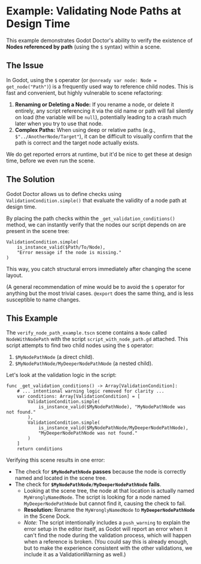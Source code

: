 # Example: Validating Node Paths at Design Time

This example demonstrates Godot Doctor's ability to verify the existence of **Nodes referenced by path** (using the `$` syntax) within a scene.

## The Issue

In Godot, using the `$` operator (or `@onready var node: Node = get_node("Path")`) is a frequently used way to reference child nodes. This is fast and convenient, but highly vulnerable to scene refactoring:

1.  **Renaming or Deleting a Node:** If you rename a node, or delete it entirely, any script referencing it via the old name or path will fail silently on load (the variable will be `null`), potentially leading to a crash much later when you try to use that node.
2.  **Complex Paths:** When using deep or relative paths (e.g., `$"../AnotherNode/Target"`), it can be difficult to visually confirm that the path is correct and the target node actually exists.

We do get reported errors at runtime, but it'd be nice to get these at design time, before we even run the scene.

## The Solution

Godot Doctor allows us to define checks using `ValidationCondition.simple()` that evaluate the validity of a node path at design time.

By placing the path checks within the `_get_validation_conditions()` method, we can instantly verify that the nodes our script depends on are present in the scene tree:

```gdscript
ValidationCondition.simple(
    is_instance_valid($Path/To/Node), 
    "Error message if the node is missing."
)
````

This way, you catch structural errors immediately after changing the scene layout.

(A general recommendation of mine would be to avoid the `$` operator for anything but the most trivial cases. `@export` does the same thing, and is less susceptible to name changes.

## This Example

The `verify_node_path_example.tscn` scene contains a `Node` called `NodeWithNodePath` with the script `script_with_node_path.gd` attached. This script attempts to find two child nodes using the `$` operator:

1.  `$MyNodePathNode` (a direct child).
2.  `$MyNodePathNode/MyDeeperNodePathNode` (a nested child).

Let's look at the validation logic in the script:

```gdscript
func _get_validation_conditions() -> Array[ValidationCondition]:
    # ... intentional warning logic removed for clarity ...
    var conditions: Array[ValidationCondition] = [
        ValidationCondition.simple(
            is_instance_valid($MyNodePathNode), "MyNodePathNode was not found."
        ),
        ValidationCondition.simple(
            is_instance_valid($MyNodePathNode/MyDeeperNodePathNode),
            "MyDeeperNodePathNode was not found."
        )
    ]
    return conditions
```

Verifying this scene results in one error:

  - The check for **`$MyNodePathNode`** **passes** because the node is correctly named and located in the scene tree.
  - The check for **`$MyNodePathNode/MyDeeperNodePathNode`** **fails**.
      - Looking at the scene tree, the node at that location is actually named `MyWronglyNamedNode`. The script is looking for a node named `MyDeeperNodePathNode` but cannot find it, causing the check to fail.
      - **Resolution:** Rename the `MyWronglyNamedNode` to **`MyDeeperNodePathNode`** in the Scene Dock.
      - *Note:* The script intentionally includes a `push_warning` to explain the error setup in the editor itself, as Godot will report an error when it can't find the node during the validation process, which will happen when a reference is broken. (You could say this is already enough, but to make the experience consistent with the other validations, we include it as a ValidationWarning as well.)
